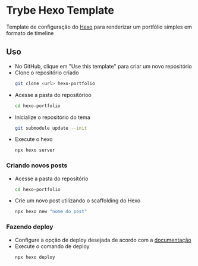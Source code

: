 # Trybe Hexo Template

Template de configuração do [Hexo](https://hexo.io/pt-br/) para renderizar um portfólio simples em formato de timeline

## Uso

- No GitHub, clique em "Use this template" para criar um novo repositório
- Clone o repositório criado
    ```bash
    git clone <url> hexo-portfolio
    ```
- Acesse a pasta do repositórioo
    ```bash
    cd hexo-portfolio
    ```
- Inicialize o repositório do tema
    ```bash
    git submodule update --init
    ```
- Execute o hexo
    ```bash
    npx hexo server
    ```

### Criando novos posts

- Acesse a pasta do repositório
    ```bash
    cd hexo-portfolio
    ```
- Crie um novo post utilizando o scaffolding do Hexo
    ```bash
    npx hexo new "nome do post"
    ```

### Fazendo deploy

- Configure a opção de deploy desejada de acordo com a [documentação](https://hexo.io/pt-br/docs/one-command-deployment.html#Heroku)
- Execute o comando de deploy
    ```bash
    npx hexo deploy
    ```